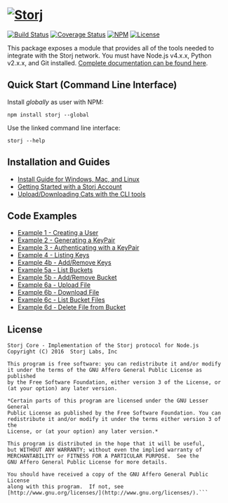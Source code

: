 [![Storj](https://nodei.co/npm/storj.png?downloads=true)](http://storj.github.io/core)
==============

[![Build Status](https://img.shields.io/travis/Storj/core.svg?style=flat-square)](https://travis-ci.org/Storj/core)
[![Coverage Status](https://img.shields.io/coveralls/Storj/core.svg?style=flat-square)](https://coveralls.io/r/Storj/core)
[![NPM](https://img.shields.io/npm/v/storj.svg?style=flat-square)](https://www.npmjs.com/package/storj)
[![License](https://img.shields.io/badge/license-AGPL3.0-blue.svg?style=flat-square)](https://raw.githubusercontent.com/Storj/core/master/LICENSE)

This package exposes a module that provides all of the tools needed to
integrate with the Storj network. You must have Node.js v4.x.x, Python v2.x.x, and Git installed.
[Complete documentation can be found here](http://storj.github.io/core).

Quick Start (Command Line Interface)
------------------------------------

Install *globally* as user with NPM:

```
npm install storj --global
```

Use the linked command line interface:

```
storj --help
```

Installation and Guides
-------------------------
  - [Install Guide for Windows, Mac, and Linux](install.md)
  - [Getting Started with a Storj Account](http://docs.storj.io/docs/getting-started)
  - [Upload/Downloading Cats with the CLI tools](http://docs.storj.io/docs/uploading-and-downloading-cats)

Code Examples
-------------

  - [Example 1 - Creating a User](/example/1-create-user.js)
  - [Example 2 - Generating a KeyPair](/example/2-generate-keypair.js)
  - [Example 3 - Authenticating with a KeyPair](/example/3-authenticate-with-keypair.js)
  - [Example 4 - Listing Keys](/example/4a-list-keys.js)
  - [Example 4b - Add/Remove Keys](/example/4b-add-remove-keys.js)
  - [Example 5a - List Buckets](/example/5a-list-buckets.js)
  - [Example 5b - Add/Remove Bucket](/example/5b-add-remove-bucket.js)
  - [Example 6a - Upload File](/example/6a-upload-file.js)
  - [Example 6b - Download File](/example/6b-download-file.js)
  - [Example 6c - List Bucket Files](/example/6c-list-bucket-files.js)
  - [Example 6d - Delete File from Bucket](/example/6d-delete-file-from-bucket.js)



License
-------

```
Storj Core - Implementation of the Storj protocol for Node.js
Copyright (C) 2016  Storj Labs, Inc

This program is free software: you can redistribute it and/or modify
it under the terms of the GNU Affero General Public License as published
by the Free Software Foundation, either version 3 of the License, or
(at your option) any later version.

*Certain parts of this program are licensed under the GNU Lesser General
Public License as published by the Free Software Foundation. You can
redistribute it and/or modify it under the terms either version 3 of the
License, or (at your option) any later version.*

This program is distributed in the hope that it will be useful,
but WITHOUT ANY WARRANTY; without even the implied warranty of
MERCHANTABILITY or FITNESS FOR A PARTICULAR PURPOSE.  See the
GNU Affero General Public License for more details.

You should have received a copy of the GNU Affero General Public License
along with this program.  If not, see
[http://www.gnu.org/licenses/](http://www.gnu.org/licenses/).```
